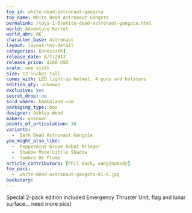 ```yaml
---
toy_id: white-dead-astronaut-gangsta
toy_name: White Dead Astronaut Gangsta
permalink: /toys-1-6/white-dead-astronaut-gangsta.html
world: Adventure Kartel
world_abr: AK
character_base: Astronaut
layout: layout-toy-detail
categories: [onesixth]
release_date: 8/7/2013
release_price: $160 USD
scale: one sixth
size: 12 inches tall
comes_with: LED light-up helmet, 4 guns and holsters
edition_qty: unknown
exclusive: yes
secret_drop: no
sold_where: bambaland.com
packaging_type: box
designer: Ashley Wood
makers: unknown
points_of_articulation: 30
variants: 
  -  Dark Dead Astronaut Gangsta
you_might_also_like:
  -  Peppermint Grove Robot Krieger
  -  Shadow Mode Little Shadow
  -  Sombre De Plume
article_contributors: [Phil Back, wang2nobody]
toy_pics:
  -  white-dead-astronaut-gangsta-01-6.jpg
backstory:
---
```

Special 2-pack edition included Emergency Thruster Unit, flag and lunar surface... need more pics!
